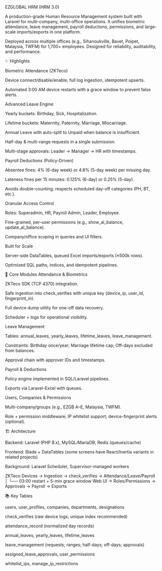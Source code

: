 EZGLOBAL HRM (HRM 3.0)

A production-grade Human Resource Management system built with Laravel for multi-company, multi-office operations.
It unifies biometric attendance, leave management, payroll deductions, permissions, and large-scale imports/exports in one platform.

Deployed across multiple offices (e.g., Sihanoukville, Bavet, Poipet, Malaysia, TWFM) for 1,700+ employees. Designed for reliability, auditability, and performance.

✨ Highlights

Biometric Attendance (ZKTeco)

Device connect/disable/enable, full log ingestion, idempotent upserts.

Automated 3:00 AM device restarts with a grace window to prevent false alerts.

Advanced Leave Engine

Yearly buckets: Birthday, Sick, Hospitalization.

Lifetime buckets: Maternity, Paternity, Marriage, Miscarriage.

Annual Leave with auto-split to Unpaid when balance is insufficient.

Half-day & multi-range requests in a single submission.

Multi-stage approvals: Leader → Manager → HR with timestamps.

Payroll Deductions (Policy-Driven)

Absentee fines: 4% (6-day week) or 4.8% (5-day week) per missing day.

Lateness fines per 15 minutes: 0.125% (6-day) or 0.25% (5-day).

Avoids double-counting; respects scheduled day-off categories (PH, BT, etc.).

Granular Access Control

Roles: Superadmin, HR, Payroll Admin, Leader, Employee.

Fine-grained, per-user permissions (e.g., show_al_balance, update_al_balance).

Company/office scoping in queries and UI filters.

Built for Scale

Server-side DataTables, queued Excel imports/exports (≈500k rows).

Optimized SQL paths, indices, and idempotent pipelines.

🧩 Core Modules
Attendance & Biometrics

ZKTeco SDK (TCP 4370) integration.

Safe ingestion into check_verifies with unique key (device_ip, user_id, fingerprint_in).

Full device dump utility for one-off data recovery.

Scheduler + logs for operational visibility.

Leave Management

Tables: annual_leaves, yearly_leaves, lifetime_leaves, leave_management.

Constraints: Birthday once/year; Marriage lifetime cap; Off-days excluded from balances.

Approval chain with approver IDs and timestamps.

Payroll & Deductions

Policy engine implemented in SQL/Laravel pipelines.

Exports via Laravel-Excel with queues.

Users, Companies & Permissions

Multi-company/groups (e.g., EZGB A–E, Malaysia, TWFM).

Role + permission middleware; IP whitelist support; device-fingerprint alerts (optional).

🏗️ Architecture

Backend: Laravel (PHP 8.x), MySQL/MariaDB, Redis (queues/cache)

Frontend: Blade + DataTables (some screens have React/Inertia variants in related projects)

Background: Laravel Scheduler, Supervisor-managed workers

ZKTeco Devices → Ingestion → check_verifies → Attendance/Leave/Payroll
                                 │
                                 └── 03:00 restart + 5-min grace window
Web UI → Roles/Permissions → Approvals → Payroll → Exports

📚 Key Tables

users, user_profiles, companies, departments, designations

check_verifies (raw device logs; unique index recommended)

attendance_record (normalized day records)

annual_leaves, yearly_leaves, lifetime_leaves

leave_management (requests; ranges; half-days; off-days; approvals)

assigned_leave_approvals, user_permissions

whitelist_ips, manage_ip_restrictions
